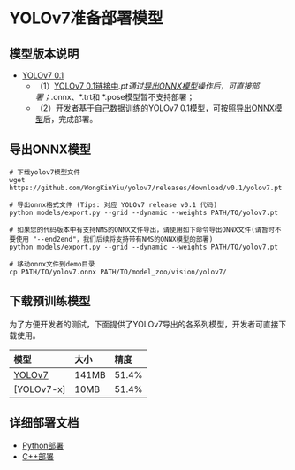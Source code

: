 # YOLOv7准备部署模型

## 模型版本说明

- [YOLOv7 0.1](https://github.com/WongKinYiu/yolov7/releases/tag/v0.1)
  - （1）[YOLOv7 0.1链接中](https://github.com/WongKinYiu/yolov7/releases/tag/v0.1)*.pt通过[导出ONNX模型](#导出ONNX模型)操作后，可直接部署；*.onnx、*.trt和 *.pose模型暂不支持部署；
  - （2）开发者基于自己数据训练的YOLOv7 0.1模型，可按照[导出ONNX模型](#%E5%AF%BC%E5%87%BAONNX%E6%A8%A1%E5%9E%8B)后，完成部署。

## 导出ONNX模型

```
# 下载yolov7模型文件
wget https://github.com/WongKinYiu/yolov7/releases/download/v0.1/yolov7.pt

# 导出onnx格式文件 (Tips: 对应 YOLOv7 release v0.1 代码)
python models/export.py --grid --dynamic --weights PATH/TO/yolov7.pt

# 如果您的代码版本中有支持NMS的ONNX文件导出，请使用如下命令导出ONNX文件(请暂时不要使用 "--end2end"，我们后续将支持带有NMS的ONNX模型的部署)
python models/export.py --grid --dynamic --weights PATH/TO/yolov7.pt

# 移动onnx文件到demo目录
cp PATH/TO/yolov7.onnx PATH/TO/model_zoo/vision/yolov7/
```

## 下载预训练模型

为了方便开发者的测试，下面提供了YOLOv7导出的各系列模型，开发者可直接下载使用。

| 模型                                                               | 大小    | 精度    |
|:---------------------------------------------------------------- |:----- |:----- |
| [YOLOv7](https://bj.bcebos.com/paddlehub/fastdeploy/yolov7.onnx) | 141MB | 51.4% |
| [YOLOv7-x]                                                       | 10MB  | 51.4% |


## 详细部署文档

- [Python部署](python)
- [C++部署](cpp)
